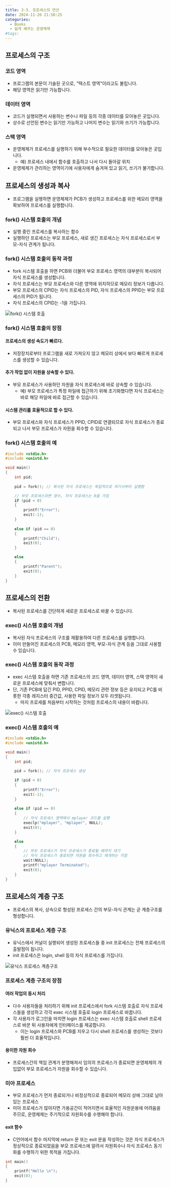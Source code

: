 ```yaml
---
title: 3-3. 프로세스의 연산
date: 2024-11-26 21:58:25
categories:
  - Books
  - 쉽게 배우는 운영체제
#tags:
---
```

## 프로세스의 구조

### 코드 영역

- 프로그램의 본문이 기술된 곳으로, "텍스트 영역"이라고도 불립니다.
- 해당 영역은 읽기만 가능합니다.

### 데이터 영역

- 코드가 실행되면서 사용하는 변수나 파일 등의 각종 데이터를 모아놓은 곳입니다.
- 상수로 선언된 변수는 읽기만 가능하고 나머지 변수는 읽기와 쓰기가 가능합니다.

### 스택 영역

- 운영체제가 프로세스를 실행하기 위해 부수적으로 필요한 데이터를 모아놓은 곳입니다.
  - 예) 프로세스 내에서 함수를 호출하고 나서 다시 돌아갈 위치
- 운영체제가 관리하는 영역이기에 사용자에게 숨겨져 있고 읽기, 쓰기가 불가합니다.

## 프로세스의 생성과 복사

- 프로그램을 실행하면 운영체제가 PCB가 생성하고 프로세스를 위한 메모리 영역을 확보하여 프로세스를 실행합니다.

### fork() 시스템 호출의 개념

- 실행 중인 프로세스를 복사하는 함수
- 실행하던 프로세스는 부모 프로세스, 새로 생긴 프로세스는 자식 프로세스로서 부모-자식 관계가 됩니다.

### fork() 시스템 호출의 동작 과정

- fork 시스템 호출을 하면 PCB와 더불어 부모 프로세스 영역의 대부분이 복사되어 자식 프로세스를 생성합니다.
- 자식 프로세스는 부모 프로세스와 다른 영역에 위치하므로 메모리 정보가 다릅니다.
- 부모 프로세스의 CPID는 자식 프로세스의 PID, 자식 프로세스의 PPID는 부모 프로세스의 PID가 됩니다.
- 자식 프로세스의 CPID는 -1을 가집니다.

![fork() 시스템 호출](/images/fork_system_call.png)

### fork() 시스템 호출의 장점

#### 프로세스의 생성 속도가 빠르다.

- 저장장치로부터 프로그램을 새로 가져오지 않고 메모리 상에서 보다 빠르게 프로세스를 생성할 수 있습니다.

#### 추가 작업 없이 자원을 상속할 수 있다.

- 부모 프로세스가 사용하던 자원을 자식 프로세스에 바로 상속할 수 있습니다.
  - 예) 부모 프로세스가 특정 파일에 접근하기 위해 초기화했다면 자식 프로세스는 바로 해당 파일에 바로 접근할 수 있습니다.

#### 시스템 관리를 효율적으로 할 수 있다.

- 부모 프로세스와 자식 프로세스가 PPID, CPID로 연결되므로 자식 프로세스가 종료되고 나서 부모 프로세스가 자원을 회수할 수 있습니다.

### fork() 시스템 호출의 예

```c
#include <stdio.h>
#include <unistd.h>

void main()
{
    int pid;
    
    pid = fork(); // 복사된 자식 프로세스는 독립적으로 여기서부터 실행함

    // 부모 프로세스라면 양수, 자식 프로세스는 0을 가짐    
    if (pid < 0)
    {
        printf("Error");
        exit(-1);
    }
    
    else if (pid == 0)
    {
        printf("Child");
        exit(0);
    }

    else
    {
        printf("Parent");
        exit(0);
    }
}
```

## 프로세스의 전환

- 복사된 프로세스를 간단하게 새로운 프로세스로 바꿀 수 있습니다.

### exec() 시스템 호출의 개념

- 복사된 자식 프로세스의 구조를 재활용하여 다른 프로세스를 실행합니다.
- 이미 만들어진 프로세스의 PCB, 메모리 영역, 부모-자식 관계 등을 그대로 사용할 수 있습니다.

### exec() 시스템 호출의 동작 과정

- exec 시스템 호출을 하면 기존 프로세스의 코드 영역, 데이터 영역, 스택 영역이 새로운 프로세스에 맞춰서 변합니다.
- 단, 기존 PCB에 답긴 PID, PPID, CPID, 메모리 관련 정보 등은 유지되고 PC를 비롯한 각종 레지스터 중간값, 사용한 파일 정보가 모두 리셋됩니다.
  - 마지 프로세를 처음부터 시작하는 것처럼 프로세스의 내용이 바뀝니다.

![exec() 시스템 호출](/images/exec_system_call.png)

### exec() 시스템 호출의 예

```c
#include <stdio.h>
#include <unistd.h>

void main()
{
    int pid;
    
    pid = fork(); // 자식 프로세스 생성

    if (pid < 0)
    {
        printf("Error");
        exit(-1);
    }
    
    else if (pid == 0)
    {
        // 자식 프로세스 영역에서 mplayer 코드를 실행
        execlp("mplayer", "mplayer", NULL);
        exit(0);
    }

    else
    {
        // 부모 프로세스가 자식 프로세스가 종료될 때까지 대기
        // 자식 프로세스가 종료되면 자원을 회수하고 재개하는 지점
        wait(NULL);
        printf("mplayer Terminated");
        exit(0);
    }
}
```

## 프로세스의 계층 구조

- 프로세스의 복사, 상속으로 형성된 프로세스 간의 부모-자식 관계는 곧 계층구조를 형성합니다.

### 유닉스의 프로세스 계층 구조

- 유닉스에서 커널이 실행되어 생성된 프로세스들 중 init 프로세스는 전체 프로세스의 출발점이 됩니다.
- init 프로세스은 login, shell 등의 자식 프로세스를 가집니다.

![유닉스 프로세스 계층구조](/images/process_hierarchy.png)

### 프로세스 계층 구조의 장점

#### 여러 작업의 동시 처리

- 다수 사용자들을 처리하기 위해 init 프로세스에서 fork 시스템 호출로 자식 프로세스들을 생성하고 각각 exec 시스템 호출로 login 프로세스로 바꿉니다.
- 각 사용자가 로그인을 마치면 login 프로세스는 exec 시스템 호출로 shell 프로세스로 바꾼 뒤 사용자에게 인터페이스를 제공합니다.
  - 이는 login 프로세스와 PCB를 지우고 다시 shell 프로세스를 생성하는 것보다 훨씬 더 효율적입니다.

#### 용이한 자원 회수

- 프로세스간의 책임 관계가 분명해져서 임의의 프로세스가 종료되면 운영체제의 개입없이 부모 프로세스가 자원을 회수할 수 있습니다.

### 미아 프로세스

- 부모 프로세스가 먼저 종료되거나 비정상적으로 종료되어 메모리 상에 그대로 남아있는 프로세스
- 미아 프로세스가 많아지면 가용공간이 적어지면서 효율적인 자원운용에 어려움을 주므로, 운영체제는 주기적으로 자원회수를 수행해야 합니다.

#### exit 함수
- C언어에서 함수 마지막에 return 문 또는 exit 문을 작성하는 것은 자식 프로세스가 정상적으로 종료되었음을 부모 프로세스에 알려서 자원회수나 자식 프로세스 동기화를 수행하기 위한 목적을 가집니다.

```c
int main()
{
    printf("Hello \n");
    exit(0);
}
```